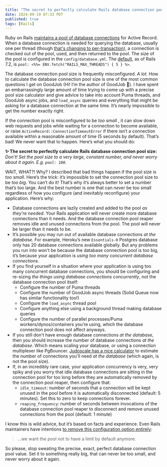 ```yaml
---
title: "The secret to perfectly calculate Rails database connection pool size"
date: 2024-09-19 07:33 PDT
published: true
tags: [Rails]
---
```


Ruby on Rails [maintains a pool of database connections](https://api.rubyonrails.org/classes/ActiveRecord/ConnectionAdapters/ConnectionPool.html) for Active Record. When a database connection is needed for querying the database, usually one per thread (though [that's changing to per-transaction](https://github.com/rails/rails/pull/51349)), a connection is checked out of the pool, used, and then returned to the pool. The size of the pool is configured in the `config/database.yml`. The [default](https://github.com/rails/rails/blob/dfd1e951aa1aeef06c39fffb2994db8a8fa1914f/railties/lib/rails/generators/rails/app/templates/config/databases/postgresql.yml.tt#L20), as of Rails 7.2, is `pool: <%%= ENV.fetch("RAILS_MAX_THREADS") { 5 } %>`.

The database connection pool size is frequently misconfigured. *A lot.* How to calculate the database connection pool size is one of the most common questions I get on GoodJob (Hi! I’m the author of GoodJob 👋). I have spent an embarrassingly large amount of time trying to come up with a precise pool size calculator and give advice to take into account Puma threads, and GoodJob async jobs, and `load_async` queries and everything that might be asking for a database connection at the same time. It’s nearly impossible to get the number exactly right.

If the connection pool is misconfigured to be _too small_ , it can slow down web requests and jobs while waiting for a connection to become available, or raise `ActiveRecord::ConnectionTimeoutError` if there isn’t a connection available within a reasonable amount of time (5 seconds by default). That’s bad! We never want that to happen. Here’s what you should do:

**✨ The secret to perfectly calculate Rails database connection pool size:** _Don’t! Set the pool size to a very large, constant number, and never worry about it again. E.g. `pool: 100`._

WAIT, WHAT?! Why? I described that bad things happen if the pool size is *too small*. Here’s the trick: it’s impossible to set the connection pool size to be _too big_. You can’t do it! That’s why it’s always better to set a number that’s too large. And the best number is one that can _never_ be too small regardless of how you configure (and inevitably reconfigure) your application. Here’s why:

- Database connections are lazily created and added to the pool _as they’re needed_. Your Rails application will never create more database connections than it needs. And the database connection pool reaper removes idle and unused connections from the pool. The pool will never be larger than it needs to be.
- It’s possible you may run out of available database connections _at the database_. For example, Heroku’s new `Essentials-0` Postgres database only has 20 database connections available globally. But any problems you run into won't be because the database connection pool is too big, it’s because your application is *using too many concurrent database connections*.
- If you find yourself in a situation where your application is using too many concurrent database connections, you should be configuring and re-sizing _the things using database connections concurrently_, not the database connection pool itself:
  - Configure the number of Puma threads
  - Configure the number of GoodJob async threads (Solid Queue now has similar functionality too!)
  - Configure the `load_async` thread pool
  - Configure anything else using a background thread making database queries
  - Configure the number of parallel processes/Puma workers/dynos/containers you’re using, which the database connection pool does not affect anyways.
- If you still don't have enough database connections _at the database_, then you should increase the number of database connections _at the database_. Which means scaling your database, or using a connection multiplexer like PgBouncer. [Judoscale has a nice calculator](https://judoscale.com/tools/heroku-postgresql-connection-calculator) to estimate the number of connections you'll need _at the database_ (which again, is not the pool size).
- If, in an incredibly rare case, your application concurrency is very, very spiky and you worry that idle database connections are sitting in the connection pool for too long before they are automatically removed by the connection pool reaper, then configure that:
  - `idle_timeout`: number of seconds that a connection will be kept unused in the pool before it is automatically disconnected (default: 5 minutes). Set this to zero to keep connections forever.
  - `reaping_frequency`: number of seconds between invocations of the database connection pool reaper to disconnect and remove unused connections from the pool (default: 1 minute)

I know this is wild advice, but it’s based on facts and experience. Even Rails maintainers have intentions [to remove this configuration option entirely](https://github.com/rails/rails/pull/51073#issuecomment-1942762197):

>  …we want the pool not to have a limit by default anymore.

So please, stop sweating the precise, exact, perfect database connection pool value. Set it to something really big, that can never be too small, and never worry about it again.
